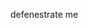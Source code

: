 
defenestrate me

<!---
UN7X/UN7X is a ✨ special ✨ repository because its `README.md` (this file) appears on your GitHub profile.
You can click the Preview link to take a look at your changes.
--->

